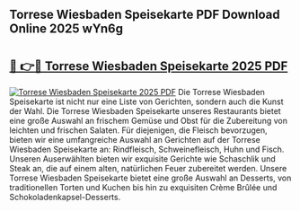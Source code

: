 ## Torrese Wiesbaden Speisekarte PDF Download Online 2025 wYn6g

# <h2><a href="http://gc6ulq.nevu.top/?p=Torrese+Wiesbaden+Speisekarte">🔗 👉🔴 Torrese Wiesbaden Speisekarte 2025 PDF</a></h2>

[![Torrese Wiesbaden Speisekarte 2025 PDF](https://i.imgur.com/dBaPXMq.png)](http://gc6ulq.nevu.top/?p=Torrese+Wiesbaden+Speisekarte)
Die Torrese Wiesbaden Speisekarte ist nicht nur eine Liste von Gerichten, sondern auch die Kunst der Wahl. Die Torrese Wiesbaden Speisekarte unseres Restaurants bietet eine große Auswahl an frischem Gemüse und Obst für die Zubereitung von leichten und frischen Salaten. Für diejenigen, die Fleisch bevorzugen, bieten wir eine umfangreiche Auswahl an Gerichten auf der Torrese Wiesbaden Speisekarte an: Rindfleisch, Schweinefleisch, Huhn und Fisch. Unseren Auserwählten bieten wir exquisite Gerichte wie Schaschlik und Steak an, die auf einem alten, natürlichen Feuer zubereitet werden. Unsere Torrese Wiesbaden Speisekarte bietet eine große Auswahl an Desserts, von traditionellen Torten und Kuchen bis hin zu exquisiten Crème Brûlée und Schokoladenkapsel-Desserts.

